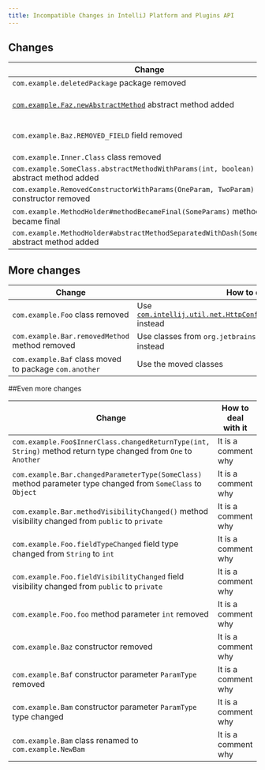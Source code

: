 ```yaml
---
title: Incompatible Changes in IntelliJ Platform and Plugins API
---
```


<!--
To document a new incompatible change you have to fill a row in a table so that
the first column is a problem pattern and the second column is a human-readable description.

The following problem patterns are supported:
<package name> package removed
<class name> class removed

<class name>.<method name> method removed
<class name>.<method name> method return type changed from <before> to <after>
<class name>.<method name> method parameter type changed from <before> to <after>
<class name>.<method name> method visibility changed from <before> to <after>

<class name>.<field name> field removed
<class name>.<field name> field type changed from <before> to <after>
<class name>.<field name> field visibility changed from <before> to <after>

<class name>.<method name> abstract method added
<class name> class moved to package <package name>

where <class name> is a fully-qualified name of the class, e.g. com.intellij.openapi.actionSystem.AnAction$InnerClass.

NOTE: You are allowed to prettify the pattern using markdown-features:
 1) code quotes: `org.example.Foo.methodName`
 2) links [org.example.Foo](upsource:///platform/core-api/src/org/example/Foo)
 3) both code quotes and links: [`org.example.Foo`](upsource:///platform/core-api/src/org/example/Foo)
-->

<style>
  table {
    width:100%;
  }
  th, tr, td {
    width:50%;
  }
</style>

## Changes

|  Change | How to deal with it |
|---------|---------------------|
|`com.example.deletedPackage` package removed | Use classes from `org.apache.commons.imaging` instead |
| [`com.example.Faz.newAbstractMethod`](upsource:///platform/core-api/src/com/intellij/openapi/application/ApplicationListener.java) abstract method added | Implement this method or extend [`com.intellij.openapi.application.ApplicationAdapter`](upsource:////platform/core-api/src/com/intellij/openapi/application/ApplicationAdapter.java) class instead of implementing the interface |
| `com.example.Baz.REMOVED_FIELD` field removed | Use [`com.intellij.util.net.HttpConfigurable.getProxyLogin()`](upsource:///platform/platform-api/src/com/intellij/util/net/HttpConfigurable.java) instead |
| `com.example.Inner.Class` class removed | Use other class instead |
| `com.example.SomeClass.abstractMethodWithParams(int, boolean)` abstract method added | Implement the method in implementations |
| `com.example.RemovedConstructorWithParams(OneParam, TwoParam)` constructor removed | Use something else |
| `com.example.MethodHolder#methodBecameFinal(SomeParams)` method became final | Override something else |
| `com.example.MethodHolder#abstractMethodSeparatedWithDash(SomeParams)` abstract method added | Implement it |

## More changes

|  Change | How to deal with it |
|---------|---------------------|
| `com.example.Foo` class removed | Use [`com.intellij.util.net.HttpConfigurable.getPlainProxyPassword()`](upsource:///platform/platform-api/src/com/intellij/util/net/HttpConfigurable.java) instead |
| `com.example.Bar.removedMethod` method removed | Use classes from `org.jetbrains.org.objectweb.asm` package instead |
| `com.example.Baf` class moved to package `com.another` | Use the moved classes |

##Even more changes

|  Change | How to deal with it |
|---------|---------------------|
| `com.example.Foo$InnerClass.changedReturnType(int, String)` method return type changed from `One` to `Another` | It is a comment why |
| `com.example.Bar.changedParameterType(SomeClass)` method parameter type changed from `SomeClass` to `Object` | It is a comment why |
| `com.example.Bar.methodVisibilityChanged()` method visibility changed from `public` to `private` | It is a comment why |
| `com.example.Foo.fieldTypeChanged` field type changed from `String` to `int` | It is a comment why |
| `com.example.Foo.fieldVisibilityChanged` field visibility changed from `public` to `private` | It is a comment why |
| `com.example.Foo.foo` method parameter `int` removed | It is a comment why |
| `com.example.Baz` constructor removed | It is a comment why |
| `com.example.Baf` constructor parameter `ParamType` removed | It is a comment why |
| `com.example.Bam` constructor parameter `ParamType` type changed | It is a comment why |
| `com.example.Bam` class renamed to `com.example.NewBam` | It is a comment why |

